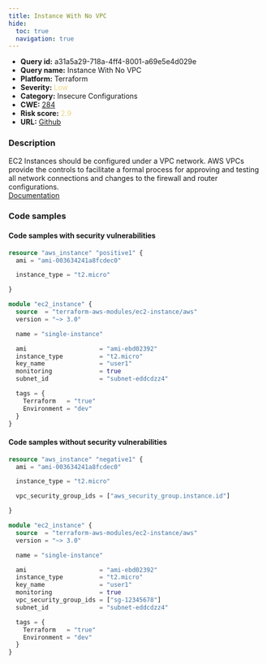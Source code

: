 ```yaml
---
title: Instance With No VPC
hide:
  toc: true
  navigation: true
---
```


<style>
  .highlight .hll {
    background-color: #ff171742;
  }
  .md-content {
    max-width: 1100px;
    margin: 0 auto;
  }
</style>

-   **Query id:** a31a5a29-718a-4ff4-8001-a69e5e4d029e
-   **Query name:** Instance With No VPC
-   **Platform:** Terraform
-   **Severity:** <span style="color:#edd57e">Low</span>
-   **Category:** Insecure Configurations
-   **CWE:** <a href="https://cwe.mitre.org/data/definitions/284.html" onclick="newWindowOpenerSafe(event, 'https://cwe.mitre.org/data/definitions/284.html')">284</a>
-   **Risk score:** <span style="color:#edd57e">2.9</span>
-   **URL:** [Github](https://github.com/Checkmarx/kics/tree/master/assets/queries/terraform/aws/instance_with_no_vpc)

### Description
EC2 Instances should be configured under a VPC network. AWS VPCs provide the controls to facilitate a formal process for approving and testing all network connections and changes to the firewall and router configurations.<br>
[Documentation](https://registry.terraform.io/providers/hashicorp/aws/latest/docs/resources/instance)

### Code samples
#### Code samples with security vulnerabilities
```tf title="Positive test num. 1 - tf file" hl_lines="1"
resource "aws_instance" "positive1" {
  ami = "ami-003634241a8fcdec0"

  instance_type = "t2.micro"

}
```
```tf title="Positive test num. 2 - tf file" hl_lines="1"
module "ec2_instance" {
  source  = "terraform-aws-modules/ec2-instance/aws"
  version = "~> 3.0"

  name = "single-instance"

  ami                    = "ami-ebd02392"
  instance_type          = "t2.micro"
  key_name               = "user1"
  monitoring             = true
  subnet_id              = "subnet-eddcdzz4"

  tags = {
    Terraform   = "true"
    Environment = "dev"
  }
}

```


#### Code samples without security vulnerabilities
```tf title="Negative test num. 1 - tf file"
resource "aws_instance" "negative1" {
  ami = "ami-003634241a8fcdec0"

  instance_type = "t2.micro"

  vpc_security_group_ids = ["aws_security_group.instance.id"]

}

```
```tf title="Negative test num. 2 - tf file"
module "ec2_instance" {
  source  = "terraform-aws-modules/ec2-instance/aws"
  version = "~> 3.0"

  name = "single-instance"

  ami                    = "ami-ebd02392"
  instance_type          = "t2.micro"
  key_name               = "user1"
  monitoring             = true
  vpc_security_group_ids = ["sg-12345678"]
  subnet_id              = "subnet-eddcdzz4"

  tags = {
    Terraform   = "true"
    Environment = "dev"
  }
}

```

